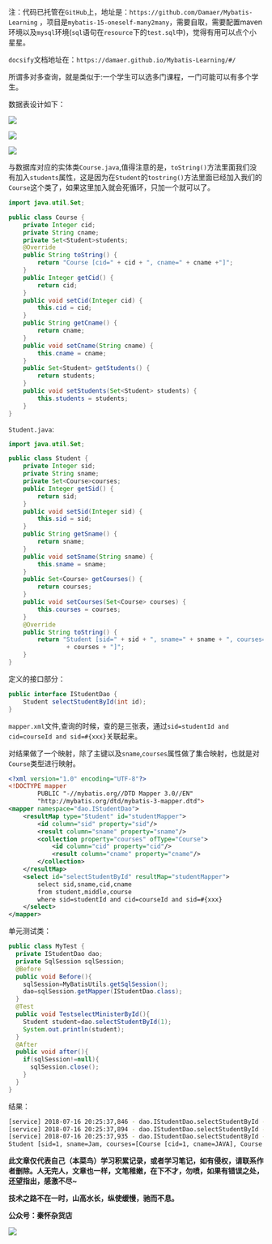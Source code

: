 注：代码已托管在`GitHub`上，地址是：`https://github.com/Damaer/Mybatis-Learning` ，项目是`mybatis-15-oneself-many2many`，需要自取，需要配置maven环境以及`mysql`环境(`sql`语句在`resource`下的`test.sql`中)，觉得有用可以点个小星星。

`docsify`文档地址在：`https://damaer.github.io/Mybatis-Learning/#/`


所谓多对多查询，就是类似于:一个学生可以选多门课程，一门可能可以有多个学生。

数据表设计如下：

![](https://img-blog.csdnimg.cn/img_convert/498afa96dd48fd2157a5fdcda150bc37.png)

![](https://img-blog.csdnimg.cn/img_convert/cf7e9233abd5e7a6f4af943d063cb470.png)

![](https://img-blog.csdnimg.cn/img_convert/04441576382dd07fa2dbffe971bc690c.png)

与数据库对应的实体类`Course.java`,值得注意的是，`toString()`方法里面我们没有加入`students`属性，这是因为在`Student`的`tostring()`方法里面已经加入我们的`Course`这个类了，如果这里加入就会死循环，只加一个就可以了。
```java
import java.util.Set;

public class Course {
	private Integer cid;
	private String cname;
	private Set<Student>students;
	@Override
	public String toString() {
		return "Course [cid=" + cid + ", cname=" + cname +"]";
	}
	public Integer getCid() {
		return cid;
	}
	public void setCid(Integer cid) {
		this.cid = cid;
	}
	public String getCname() {
		return cname;
	}
	public void setCname(String cname) {
		this.cname = cname;
	}
	public Set<Student> getStudents() {
		return students;
	}
	public void setStudents(Set<Student> students) {
		this.students = students;
	}
}

```
`Student.java`:
```java
import java.util.Set;

public class Student {
	private Integer sid;
	private String sname;
	private Set<Course>courses;
	public Integer getSid() {
		return sid;
	}
	public void setSid(Integer sid) {
		this.sid = sid;
	}
	public String getSname() {
		return sname;
	}
	public void setSname(String sname) {
		this.sname = sname;
	}
	public Set<Course> getCourses() {
		return courses;
	}
	public void setCourses(Set<Course> courses) {
		this.courses = courses;
	}
	@Override
	public String toString() {
		return "Student [sid=" + sid + ", sname=" + sname + ", courses="
				+ courses + "]";
	}
}

```
定义的接口部分：
```java
public interface IStudentDao {
	Student selectStudentById(int id);
}
```
`mapper.xml`文件,查询的时候，查的是三张表，通过`sid=studentId and cid=courseId and sid=#{xxx}`关联起来。

对结果做了一个映射，除了主键以及`sname`,`courses`属性做了集合映射，也就是对`Course`类型进行映射。
```xml
<?xml version="1.0" encoding="UTF-8"?>
<!DOCTYPE mapper
        PUBLIC "-//mybatis.org//DTD Mapper 3.0//EN"
        "http://mybatis.org/dtd/mybatis-3-mapper.dtd">
<mapper namespace="dao.IStudentDao">
    <resultMap type="Student" id="studentMapper">
        <id column="sid" property="sid"/>
        <result column="sname" property="sname"/>
        <collection property="courses" ofType="Course">
            <id column="cid" property="cid"/>
            <result column="cname" property="cname"/>
        </collection>
    </resultMap>
    <select id="selectStudentById" resultMap="studentMapper">
		select sid,sname,cid,cname
		from student,middle,course
		where sid=studentId and cid=courseId and sid=#{xxx}
	</select>
</mapper>
```
单元测试类：
```java
public class MyTest {
  private IStudentDao dao;
  private SqlSession sqlSession;
  @Before
  public void Before(){
    sqlSession=MyBatisUtils.getSqlSession();
    dao=sqlSession.getMapper(IStudentDao.class);
  }
  @Test
  public void TestselectMinisterById(){
    Student student=dao.selectStudentById(1);
    System.out.println(student);
  }
  @After
  public void after(){
    if(sqlSession!=null){
      sqlSession.close();
    }
  }
}
```
结果：
```bash
[service] 2018-07-16 20:25:37,846 - dao.IStudentDao.selectStudentById -843  [main] DEBUG dao.IStudentDao.selectStudentById  - ==>  Preparing: select sid,sname,cid,cname from student,middle,course where sid=studentId and cid=courseId and sid=? 
[service] 2018-07-16 20:25:37,894 - dao.IStudentDao.selectStudentById -891  [main] DEBUG dao.IStudentDao.selectStudentById  - ==> Parameters: 1(Integer)
[service] 2018-07-16 20:25:37,935 - dao.IStudentDao.selectStudentById -932  [main] DEBUG dao.IStudentDao.selectStudentById  - <==      Total: 2
Student [sid=1, sname=Jam, courses=[Course [cid=1, cname=JAVA], Course [cid=2, cname=C++]]]
```

**此文章仅代表自己（本菜鸟）学习积累记录，或者学习笔记，如有侵权，请联系作者删除。人无完人，文章也一样，文笔稚嫩，在下不才，勿喷，如果有错误之处，还望指出，感激不尽~**

**技术之路不在一时，山高水长，纵使缓慢，驰而不息。**

**公众号：秦怀杂货店**

![](https://img-blog.csdnimg.cn/img_convert/7d98fb66172951a2f1266498e004e830.png)